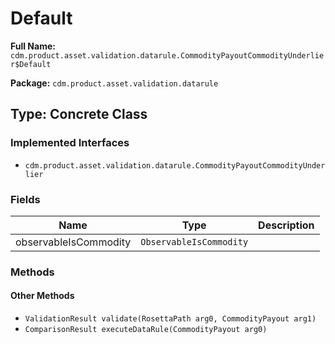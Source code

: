 # Default

**Full Name:** `cdm.product.asset.validation.datarule.CommodityPayoutCommodityUnderlier$Default`

**Package:** `cdm.product.asset.validation.datarule`

## Type: Concrete Class

### Implemented Interfaces

- `cdm.product.asset.validation.datarule.CommodityPayoutCommodityUnderlier`

### Fields

| Name | Type | Description |
|------|------|-------------|
| observableIsCommodity | `ObservableIsCommodity` |  |

### Methods

#### Other Methods

- `ValidationResult validate(RosettaPath arg0, CommodityPayout arg1)`
- `ComparisonResult executeDataRule(CommodityPayout arg0)`

